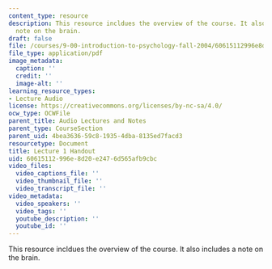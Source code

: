 ```yaml
---
content_type: resource
description: This resource incldues the overview of the course. It also includes a
  note on the brain.
draft: false
file: /courses/9-00-introduction-to-psychology-fall-2004/60615112996e8d20e2476d565afb9cbc_h01.pdf
file_type: application/pdf
image_metadata:
  caption: ''
  credit: ''
  image-alt: ''
learning_resource_types:
- Lecture Audio
license: https://creativecommons.org/licenses/by-nc-sa/4.0/
ocw_type: OCWFile
parent_title: Audio Lectures and Notes
parent_type: CourseSection
parent_uid: 4bea3636-59c8-1935-4dba-8135ed7facd3
resourcetype: Document
title: Lecture 1 Handout
uid: 60615112-996e-8d20-e247-6d565afb9cbc
video_files:
  video_captions_file: ''
  video_thumbnail_file: ''
  video_transcript_file: ''
video_metadata:
  video_speakers: ''
  video_tags: ''
  youtube_description: ''
  youtube_id: ''
---
```

This resource incldues the overview of the course. It also includes a note on the brain.

